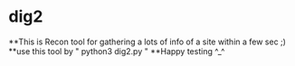 # dig2
**This is Recon tool for gathering a lots of info of a site within a few sec ;)
**use this tool by " python3 dig2.py "
**Happy testing ^_^
